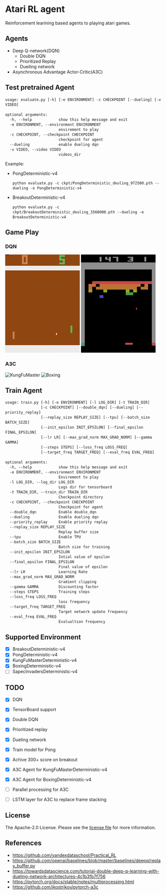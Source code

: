 # Atari RL agent
Reinforcement learining based agents to playing atari games.

## Agents
- Deep Q-network(DQN)
  - Double DQN
  - Prioritized Replay
  - Dueiling network
- Asynchronous Advantage Actor-Critic(A3C)

## Test pretrained Agent
```
usage: evaluate.py [-h] [-e ENVIRONMENT] -c CHECKPOINT [--dueling] [-v VIDEO]

optional arguments:
  -h, --help            show this help message and exit
  -e ENVIRONMENT, --environment ENVIRONMENT
                        envirement to play
  -c CHECKPOINT, --checkpoint CHECKPOINT
                        checkpoint for agent
  --dueling             enable dueling dqn
  -v VIDEO, --video VIDEO
                        videos_dir
```
Example: 
- PongDeterministic-v4 
  ```
  python evaluate.py -c ckpt/PongDeterministic_deuling_972500.pth --dueling -e PongDeterministic-v4
  ```
- BreakoutDeterministic-v4
  ```
  python evaluate.py -c ckpt/BreakoutDeterministic_deuling_3560000.pth --dueling -e BreakoutDeterministic-v4
  ```

## Game Play
### DQN
![Pong](images/pong_low.gif)
![BreakoutDeterministic](images/breakout_low.gif)

### A3C
![KungFuMaster](images/KungFuMaster_low.gif)
![Boxing](images/Boxing_low.gif)

## Train Agent
``` 
usage: train.py [-h] [-e ENVIRONMENT] [-l LOG_DIR] [-t TRAIN_DIR]
                [-c CHECKPOINT] [--double_dqn] [--dueling] [--priority_replay]
                [--replay_size REPLAY_SIZE] [--tpu] [--batch_size BATCH_SIZE]
                [--init_epsilon INIT_EPSILON] [--final_epsilon FINAL_EPSILON]
                [--lr LR] [--max_grad_norm MAX_GRAD_NORM] [--gamma GAMMA]
                [--steps STEPS] [--loss_freq LOSS_FREQ]
                [--target_freq TARGET_FREQ] [--eval_freq EVAL_FREQ]

optional arguments:
  -h, --help            show this help message and exit
  -e ENVIRONMENT, --environment ENVIRONMENT
                        Envirement to play
  -l LOG_DIR, --log_dir LOG_DIR
                        Logs dir for tensorboard
  -t TRAIN_DIR, --train_dir TRAIN_DIR
                        Checkpoint directory
  -c CHECKPOINT, --checkpoint CHECKPOINT
                        Checkpoint for agent
  --double_dqn          Enable double_dqn
  --dueling             Enable dueling dqn
  --priority_replay     Enable priority replay
  --replay_size REPLAY_SIZE
                        Replay buffer size
  --tpu                 Enable TPU
  --batch_size BATCH_SIZE
                        Batch size for training
  --init_epsilon INIT_EPSILON
                        Intial value of epsilon
  --final_epsilon FINAL_EPSILON
                        Final value of epsilon
  --lr LR               Learning Rate
  --max_grad_norm MAX_GRAD_NORM
                        Gradient clipping
  --gamma GAMMA         Discounting factor
  --steps STEPS         Training steps
  --loss_freq LOSS_FREQ
                        loss frequency
  --target_freq TARGET_FREQ
                        Target network update frequency
  --eval_freq EVAL_FREQ
                        Evalualtion frequency
```

## Supported Environment
- [x] BreakoutDeterministic-v4
- [x] PongDeterministic-v4
- [x] KungFuMasterDeterministic-v4
- [x] BoxingDeterministic-v4
- [ ] SapecInvadersDeterministic-v4

## TODO
- [x] DQN
- [x] TensorBoard support
- [x] Double DQN
- [x] Prioritized replay
- [x] Dueling network
- [X] Train model for Pong
- [x] Achive 300+ score on breakout
- [x] A3C Agent for KungFuMasterDeterministic-v4
- [x] A3C Agent for BoxingDeterministic-v4
- [ ] Parallel processing for A3C
- [ ] LSTM layer for A3C to replace frame stacking


## License
The Apache-2.0 License. Please see the [license file](LICENSE) for more information.

## References
- https://github.com/yandexdataschool/Practical_RL
- https://github.com/openai/baselines/blob/master/baselines/deepq/replay_buffer.py
- https://towardsdatascience.com/tutorial-double-deep-q-learning-with-dueling-network-architectures-4c1b3fb7f756
- https://pytorch.org/docs/stable/notes/multiprocessing.html
- https://github.com/ikostrikov/pytorch-a3c

